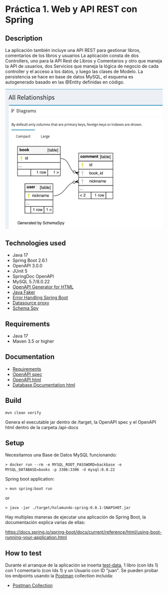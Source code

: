 # Práctica 1. Web y API  REST con Spring

## Description

La aplicación también incluye una API REST para gestionar libros, comentarios de los libros y usuarios
La aplicación consta de dos Controllers, uno para la API Rest de Libros y Comentarios y otro que maneja la API de usuarios, dos Servicios que maneja la lógica de negocio de cada controller y el acceso a los datos, y luego las clases de Modelo.
La persistencia se hace en base de datos MySQL, el esquema es autogenerado basado en las @Entity definidas en código.

![db-schema](./db-schema.png)

## Technologies used

- Java 17
- Spring Boot 2.6.1
- OpenAPI 3.0.0
- JUnit 5
- SpringDoc OpenAPI
- MySQL 5.7/8.0.22
- [OpenAPI Generator for HTML](https://openapi-generator.tech/docs/generators/html2/)
- [Java Faker](https://github.com/DiUS/java-faker)
- [Error Handling Spring Boot](https://github.com/wimdeblauwe/blog-example-code/tree/master/error-handling-lib-example)
- [Datasource proxy](https://github.com/gavlyukovskiy/spring-boot-data-source-decorator)
- [Schema Spy](https://schemaspy.org/)

## Requirements

- Java 17
- Maven 3.5 or higher

## Documentation

- [Requirements](./Requirements.md)
- [OpenAPI spec](./api-docs/api-docs.yaml)
- [OpenAPI html](./api-docs/api-docs.html)
- [Database Documentation html](./db-docs/books/index.html)

## Build

    mvn clean verify

Genera el executable jar dentro de /target, la OpenAPI spec y el OpenAPI html dentro de la carpeta /api-docs

## Setup 

Necesitamos una Base de Datos MySQL funcionando:

    > docker run --rm -e MYSQL_ROOT_PASSWORD=backbase -e  MYSQL_DATABASE=books -p 3306:3306 -d mysql:8.0.22

Spring boot application:

    > mvn spring:boot run

or

    > java -jar ./target/holamundo-spring-0.0.1-SNAPSHOT.jar


Hay multiples maneras de ejecutar una aplicación de Spring Boot, la documentación explica varias de ellas:

https://docs.spring.io/spring-boot/docs/current/reference/html/using-boot-running-your-application.html 

## How to test

Durante el arranque de la aplicación se inserta [test-data](./src/main/resources/import.sql), 1 libro (con Ids 1) con 1 comentario (con Ids 1) y un Usuario con ID "juan". 
Se pueden probar los endpoints usando la [Postman](https://www.postman.com/) collection incluida:

- [Postman Collection](./MasterCloudApps-Books.postman_collection.json)
